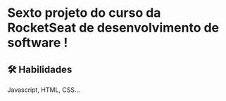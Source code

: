 
# Sexto projeto do curso da RocketSeat de desenvolvimento de software !




## 🛠 Habilidades
Javascript, HTML, CSS...

